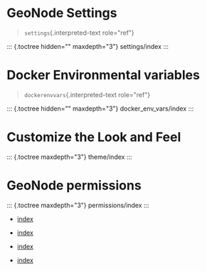 # GeoNode Settings

> `settings`{.interpreted-text role="ref"}

::: {.toctree hidden="" maxdepth="3"}
settings/index
:::

# Docker Environmental variables

> `dockerenvvars`{.interpreted-text role="ref"}

::: {.toctree hidden="" maxdepth="3"}
docker_env_vars/index
:::

# Customize the Look and Feel

::: {.toctree maxdepth="3"}
theme/index
:::

# GeoNode permissions

::: {.toctree maxdepth="3"}
permissions/index
:::


- [index](settings/index.md)

- [index](docker_env_vars/index.md)

- [index](theme/index.md)

- [index](permissions/index.md)

